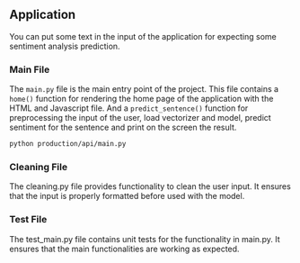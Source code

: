 ## Application

You can put some text in the input of the application for expecting some sentiment analysis prediction.

### Main File  

The `main.py` file is the main entry point of the project. This file contains a `home()` function for rendering the home page of the application with the HTML and Javascript file. And a `predict_sentence()` function for preprocessing the input of the user, load vectorizer and model, predict sentiment for the sentence and print on the screen the result.

```bash
python production/api/main.py
```

### Cleaning File

The cleaning.py file provides functionality to clean the user input. It ensures that the input is properly formatted before used with the model.

### Test File

The test_main.py file contains unit tests for the functionality in main.py. It ensures that the main functionalities are working as expected.